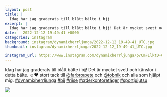 ```yaml
---
layout: post
title: |
  Idag har jag graderats till blått bälte i bjj
excerpt: |
  Idag har jag graderats till blått bälte i bjj! Det är mycket svett och känslor i detta bälte. ☺️❤️ stort tack till @farbrorpete och @tobnik och alla som hjälpt mig.     
date:   2022-12-12 19:49:41 +0000
categories: instagram
background: instagram/dynamixherrljunga/2022-12-12_19-49-41_UTC.jpg
thumbnail: instagram/dynamixherrljunga/2022-12-12_19-49-41_UTC.jpg

instagram_url: https://www.instagram.com/dynamixherrljunga/p/CmFIlktD-CY
---
```

Idag har jag graderats till blått bälte i bjj! Det är mycket svett och känslor i detta bälte. ☺️❤️ stort tack till [@farbrorpete](https://www.instagram.com/farbrorpete/) och [@tobnik](https://www.instagram.com/tobnik/) och alla som hjälpt mig. [#dynamixherrljunga](https://www.instagram.com/explore/tags/dynamixherrljunga/) [#bjj](https://www.instagram.com/explore/tags/bjj/) [#riise](https://www.instagram.com/explore/tags/riise/) [#orderkontoretäger](https://www.instagram.com/explore/tags/orderkontoretäger/) [#sportjujutsu](https://www.instagram.com/explore/tags/sportjujutsu/)



<img src='{{ site.baseurl }}/instagram/dynamixherrljunga/2022-12-12_19-49-41_UTC.jpg' class='img-fluid' />
